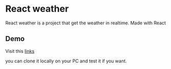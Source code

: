 # React weather

React weather is a project that get the weather in realtime. Made with React

## Demo

Visit this [links](https://myweather-react.netlify.app)

you can clone it locally on your PC and test it if you want.
